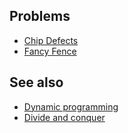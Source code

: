 ---
...

## Problems
* [Chip Defects](https://projecteuler.net/problem=307)
* [Fancy Fence](https://open.kattis.com/problems/fancy)

## See also
* [Dynamic programming]()
* [Divide and conquer]()
